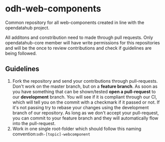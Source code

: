 # odh-web-components
Common repository for all web-components created in line with the opendatahub project.

All additons and constribution need to made through pull requests. Only opendatahub-core member will have write permissions for this repositories and will be the once to review contributions and check if guidelines are being followed.

## Guidelines

1. Fork the repository  and send your contributions through pull-requests. Don't work on the master branch, but on a **feature branch**. As soon as you have something that can be shown/tested **open a pull-request** to our **development** branch. You will see if it is compliant through our CI, which will tell you on the commit with a checkmark if it passed or not. If it's not passing try to rebase your changes using the development branch of our repository. As long as we don't accept your pull-request, you can commit to your feature branch and they will automatically flow into the pull-request.
2. Work in one single root-folder which should follow this naming convention:`odh-[topic]-webcomponent`
  
  

